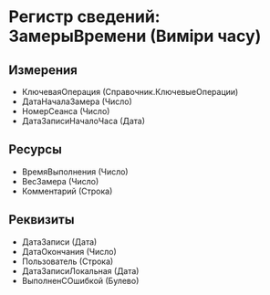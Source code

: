 ﻿# Регистр сведений: ЗамерыВремени (Виміри часу)

## Измерения

- КлючеваяОперация (Справочник.КлючевыеОперации)
- ДатаНачалаЗамера (Число)
- НомерСеанса (Число)
- ДатаЗаписиНачалоЧаса (Дата)

## Ресурсы

- ВремяВыполнения (Число)
- ВесЗамера (Число)
- Комментарий (Строка)

## Реквизиты

- ДатаЗаписи (Дата)
- ДатаОкончания (Число)
- Пользователь (Строка)
- ДатаЗаписиЛокальная (Дата)
- ВыполненСОшибкой (Булево)

